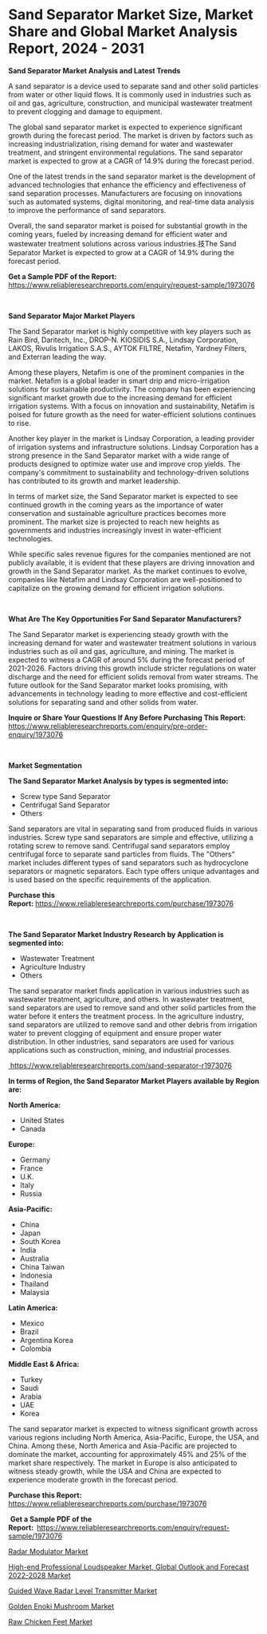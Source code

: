 <p><h1>Sand Separator Market Size, Market Share and Global Market Analysis Report, 2024 - 2031</h1></p><p><strong>Sand Separator Market Analysis and Latest Trends</strong></p>
<p><p>A sand separator is a device used to separate sand and other solid particles from water or other liquid flows. It is commonly used in industries such as oil and gas, agriculture, construction, and municipal wastewater treatment to prevent clogging and damage to equipment.</p><p>The global sand separator market is expected to experience significant growth during the forecast period. The market is driven by factors such as increasing industrialization, rising demand for water and wastewater treatment, and stringent environmental regulations. The sand separator market is expected to grow at a CAGR of 14.9% during the forecast period.</p><p>One of the latest trends in the sand separator market is the development of advanced technologies that enhance the efficiency and effectiveness of sand separation processes. Manufacturers are focusing on innovations such as automated systems, digital monitoring, and real-time data analysis to improve the performance of sand separators.</p><p>Overall, the sand separator market is poised for substantial growth in the coming years, fueled by increasing demand for efficient water and wastewater treatment solutions across various industries.技The Sand Separator Market is expected to grow at a CAGR of 14.9% during the forecast period.</p></p>
<p><strong>Get a Sample PDF of the Report:&nbsp;</strong> <a href="https://www.reliableresearchreports.com/enquiry/request-sample/1973076">https://www.reliableresearchreports.com/enquiry/request-sample/1973076</a></p>
<p>&nbsp;</p>
<p><strong>Sand Separator Major Market Players</strong></p>
<p><p>The Sand Separator market is highly competitive with key players such as Rain Bird, Daritech, Inc., DROP-N. KIOSIDIS S.A., Lindsay Corporation, LAKOS, Rivulis Irrigation S.A.S., AYTOK FILTRE, Netafim, Yardney Filters, and Exterran leading the way. </p><p>Among these players, Netafim is one of the prominent companies in the market. Netafim is a global leader in smart drip and micro-irrigation solutions for sustainable productivity. The company has been experiencing significant market growth due to the increasing demand for efficient irrigation systems. With a focus on innovation and sustainability, Netafim is poised for future growth as the need for water-efficient solutions continues to rise.</p><p>Another key player in the market is Lindsay Corporation, a leading provider of irrigation systems and infrastructure solutions. Lindsay Corporation has a strong presence in the Sand Separator market with a wide range of products designed to optimize water use and improve crop yields. The company's commitment to sustainability and technology-driven solutions has contributed to its growth and market leadership.</p><p>In terms of market size, the Sand Separator market is expected to see continued growth in the coming years as the importance of water conservation and sustainable agriculture practices becomes more prominent. The market size is projected to reach new heights as governments and industries increasingly invest in water-efficient technologies.</p><p>While specific sales revenue figures for the companies mentioned are not publicly available, it is evident that these players are driving innovation and growth in the Sand Separator market. As the market continues to evolve, companies like Netafim and Lindsay Corporation are well-positioned to capitalize on the growing demand for efficient irrigation solutions.</p></p>
<p>&nbsp;</p>
<p><strong>What Are The Key Opportunities For Sand Separator Manufacturers?</strong></p>
<p><p>The Sand Separator market is experiencing steady growth with the increasing demand for water and wastewater treatment solutions in various industries such as oil and gas, agriculture, and mining. The market is expected to witness a CAGR of around 5% during the forecast period of 2021-2026. Factors driving this growth include stricter regulations on water discharge and the need for efficient solids removal from water streams. The future outlook for the Sand Separator market looks promising, with advancements in technology leading to more effective and cost-efficient solutions for separating sand and other solids from water.</p></p>
<p><strong>Inquire or Share Your Questions If Any Before Purchasing This Report:</strong> <a href="https://www.reliableresearchreports.com/enquiry/pre-order-enquiry/1973076">https://www.reliableresearchreports.com/enquiry/pre-order-enquiry/1973076</a></p>
<p>&nbsp;</p>
<p><strong>Market Segmentation</strong></p>
<p><strong>The Sand Separator Market Analysis by types is segmented into:</strong></p>
<p><ul><li>Screw type Sand Separator</li><li>Centrifugal Sand Separator</li><li>Others</li></ul></p>
<p><p>Sand separators are vital in separating sand from produced fluids in various industries. Screw type sand separators are simple and effective, utilizing a rotating screw to remove sand. Centrifugal sand separators employ centrifugal force to separate sand particles from fluids. The "Others" market includes different types of sand separators such as hydrocyclone separators or magnetic separators. Each type offers unique advantages and is used based on the specific requirements of the application.</p></p>
<p><strong>Purchase this Report:&nbsp;</strong><a href="https://www.reliableresearchreports.com/purchase/1973076">https://www.reliableresearchreports.com/purchase/1973076</a></p>
<p>&nbsp;</p>
<p><strong>The Sand Separator Market Industry Research by Application is segmented into:</strong></p>
<p><ul><li>Wastewater Treatment</li><li>Agriculture Industry</li><li>Others</li></ul></p>
<p><p>The sand separator market finds application in various industries such as wastewater treatment, agriculture, and others. In wastewater treatment, sand separators are used to remove sand and other solid particles from the water before it enters the treatment process. In the agriculture industry, sand separators are utilized to remove sand and other debris from irrigation water to prevent clogging of equipment and ensure proper water distribution. In other industries, sand separators are used for various applications such as construction, mining, and industrial processes.</p></p>
<p><a href="https://www.reliableresearchreports.com/sand-separator-r1973076">&nbsp;https://www.reliableresearchreports.com/sand-separator-r1973076</a></p>
<p><strong>In terms of Region, the Sand Separator Market Players available by Region are:</strong></p>
<p>
    <p> <strong> North America: </strong>
        <ul>
            <li>United States</li>
            <li>Canada</li>
        </ul>
        </p> 
    <p> <strong> Europe: </strong>
        <ul>
            <li>Germany</li>
            <li>France</li>
            <li>U.K.</li>
            <li>Italy</li>
            <li>Russia</li>
        </ul>
        </p> 
    <p> <strong> Asia-Pacific: </strong>
        <ul>
            <li>China</li>
            <li>Japan</li>
            <li>South Korea</li>
            <li>India</li>
            <li>Australia</li>
            <li>China Taiwan</li>
            <li>Indonesia</li>
            <li>Thailand</li>
            <li>Malaysia</li>
        </ul>
        </p> 
    <p> <strong> Latin America: </strong>
        <ul>
            <li>Mexico</li>
            <li>Brazil</li>
            <li>Argentina Korea</li>
            <li>Colombia</li>
        </ul>
        </p> 
    <p> <strong> Middle East & Africa: </strong>
        <ul>
            <li>Turkey</li>
            <li>Saudi</li>
            <li>Arabia</li>
            <li>UAE</li>
            <li>Korea</li>
        </ul>
    </p>
    </p>
<p><p>The sand separator market is expected to witness significant growth across various regions including North America, Asia-Pacific, Europe, the USA, and China. Among these, North America and Asia-Pacific are projected to dominate the market, accounting for approximately 45% and 25% of the market share respectively. The market in Europe is also anticipated to witness steady growth, while the USA and China are expected to experience moderate growth in the forecast period.</p></p>
<p><strong>Purchase this Report: </strong><a href="https://www.reliableresearchreports.com/purchase/1973076">https://www.reliableresearchreports.com/purchase/1973076</a></p>
<p>&nbsp;<strong>Get a Sample PDF of the Report:&nbsp;&nbsp;</strong><a href="https://www.reliableresearchreports.com/enquiry/request-sample/1973076">https://www.reliableresearchreports.com/enquiry/request-sample/1973076</a></p>
<p><strong></strong></p>
<p><p><a href="https://issuu.com/reportprime-2/docs/radar-modulator-market-size-2030.pptx">Radar Modulator Market</a></p><p><a href="https://www.linkedin.com/pulse/high-end-professional-loudspeaker-market-global-outlook-forecast-c8zjc">High-end Professional Loudspeaker Market, Global Outlook and Forecast 2022-2028 Market</a></p><p><a href="https://issuu.com/reportprime-2/docs/guided-wave-radar-level-transmitter-market-size-20">Guided Wave Radar Level Transmitter Market</a></p><p><a href="https://github.com/HallieBird1/Market-Research-Report-List-1/blob/main/golden-enoki-mushroom-market.md">Golden Enoki Mushroom Market</a></p><p><a href="https://github.com/AarobcfAusbdnjvXff/Market-Research-Report-List-1/blob/main/raw-chicken-feet-market.md">Raw Chicken Feet Market</a></p></p>